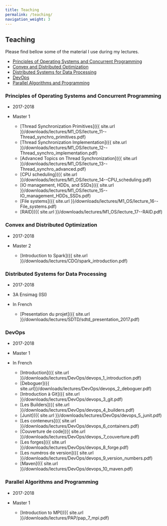 ```yaml
---
title: Teaching
permalink: /teaching/
navigation_weight: 3
---
```


## Teaching

Please find bellow some of the material I use during my lectures.

- [Principles of Operating Systems and Concurrent Programming](#principles-of-operating-systems-and-concurrent-programming)
- [Convex and Distributed Optimization](#convex-and-distributed-optimization)
- [Distributed Systems for Data
  Processing](#distributed-systems-for-data-processing)
- [DevOps](#devops)
- [Parallel Algorithms and Programming](#parallel-algorithms-and-programming)

### Principles of Operating Systems and Concurrent Programming

- 2017-2018
- Master 1

  - [Thread Synchronization Primitives]({{ site.url }}/downloads/lectures/M1_OS/lecture_11--Thread_synchro_primitives.pdf)
  - [Thread Synchronization Implementation]({{ site.url }}/downloads/lectures/M1_OS/lecture_12--Thread_synchro_implementation.pdf)
  - [Advanced Topics on Thread Synchronization]({{ site.url }}/downloads/lectures/M1_OS/lecture_13--Thread_synchro_advanced.pdf)
  - [CPU scheduling]({{ site.url }}/downloads/lectures/M1_OS/lecture_14--CPU_scheduling.pdf)
  - [IO management, HDDs, and SSDs]({{ site.url }}/downloads/lectures/M1_OS/lecture_15--IO_management_HDDs_SSDs.pdf)
  - [File systems]({{ site.url }}/downloads/lectures/M1_OS/lecture_16--File_systems.pdf)
  - [RAID]({{ site.url }}/downloads/lectures/M1_OS/lecture_17--RAID.pdf)


### Convex and Distributed Optimization

- 2017-2018
- Master 2

  - [Introduction to Spark]({{ site.url }}/downloads/lectures/CDO/spark_introduction.pdf)



### Distributed Systems for Data Processing

- 2017-2018
- 3A Ensimag (ISI)
- In French

  - [Presentation du projet]({{ site.url }}/downloads/lectures/SDTD/sdtd_presentation_2017.pdf)


### DevOps

- 2017-2018
- Master 1
- In French

    - [Introduction]({{ site.url }}/downloads/lectures/DevOps/devops_1_introduction.pdf)
    - [Deboguer]({{ site.url}}/downloads/lectures/DevOps/devops_2_deboguer.pdf)
    - [Introduction à Git]({{ site.url }}/downloads/lectures/DevOps/devops_3_git.pdf)
    - [Les Builders]({{ site.url }}/downloads/lectures/DevOps/devops_4_builders.pdf)
    - [Junit]({{ site.url
      }}/downloads/lectures/DevOps/devops_5_junit.pdf)
    - [Les conteneurs]({{ site.url
    }}/downloads/lectures/DevOps/devops_6_containers.pdf)
    - [Couverture de code]({{ site.url
    }}/downloads/lectures/DevOps/devops_7_couverture.pdf)
    - [Les forges]({{ site.url
    }}/downloads/lectures/DevOps/devops_8_forge.pdf)
    - [Les numéros de version]({{ site.url
    }}/downloads/lectures/DevOps/devops_9_version_numbers.pdf)
    - [Maven]({{ site.url
    }}/downloads/lectures/DevOps/devops_10_maven.pdf)


### Parallel Algorithms and Programming

- 2017-2018
- Master 1

    - [Introduction to MPI]({{ site.url }}/downloads/lectures/PAP/pap_7_mpi.pdf)
